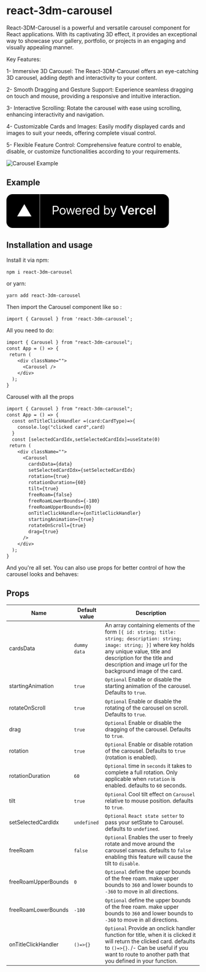 # react-3dm-carousel

React-3DM-Carousel is a powerful and versatile carousel component for React applications. With its captivating 3D effect, it provides an exceptional way to showcase your gallery, portfolio, or projects in an engaging and visually appealing manner.

Key Features:

1- Immersive 3D Carousel:
The React-3DM-Carousel offers an eye-catching 3D carousel, adding depth and interactivity to your content.

2- Smooth Dragging and Gesture Support:
Experience seamless dragging on touch and mouse, providing a responsive and intuitive interaction.

3- Interactive Scrolling:
Rotate the carousel with ease using scrolling, enhancing interactivity and navigation.

4- Customizable Cards and Images:
Easily modify displayed cards and images to suit your needs, offering complete visual control.

5- Flexible Feature Control:
Comprehensive feature control to enable, disable, or customize functionalities according to your requirements.


![Carousel Example](https://ucarecdn.com/3a5c0e50-634b-464d-b583-e9b7a29a1e9c/ScreenShot20230706at111426PM.png)


## Example

[![Edit react-3dm-carousel-basic-example](https://raw.githubusercontent.com/abumalick/powered-by-vercel/master/powered-by-vercel.svg)](https://react-3dm-carousel.vercel.app)

## Installation and usage

Install it via npm:

```
npm i react-3dm-carousel
```

or yarn:

```
yarn add react-3dm-carousel
```

Then import the Carousel component like so :

```
import { Carousel } from 'react-3dm-carousel';
```

All you need to do:

```
import { Carousel } from "react-3dm-carousel";
const App = () => {
 return (
    <div className="">
      <Carousel />
    </div>
  );
}

```

Carousel with all the props

```
import { Carousel } from "react-3dm-carousel";
const App = () => {
  const onTitleClickHandler =(card:CardType)=>{
    console.log("clicked card",card)
  }
  const [selectedCardIdx,setSelectedCardIdx]=useState(0)
 return (
    <div className="">
      <Carousel
        cardsData={data}
        setSelectedCardIdx={setSelectedCardIdx}
        rotation={true}
        rotationDuration={60}
        tilt={true}
        freeRoam={false}
        freeRoamLowerBounds={-180}
        freeRoamUpperBounds={0}
        onTitleClickHandler={onTitleClickHandler}
        startingAnimation={true}
        rotateOnScroll={true}
        drag={true}
      />
    </div>
  );
}

```

And you're all set. You can also use props for better control of how the carousel looks and behaves:

## Props

| Name            | Default value                    | Description                                                                                                                                                                                                                                                                                          |
| --------------- | -------------------------------- | ---------------------------------------------------------------------------------------------------------------------------------------------------------------------------------------------------------------------------------------------------------------------------------------------------- |
| cardsData          | `dummy data `                             | An array containing elements of the form `[{ id: string; title: string; description: string; image: string; }]` where key holds any unique value, title and description for the title and description and image url for the background image of the card. |
| startingAnimation  | `true`  | `Optional` Enable or disable the starting animation of the carousel. Defaults to `true`. |
| rotateOnScroll  | `true`  | `Optional` Enable or disable the rotating of the carousel on scroll. Defaults to `true`. |
| drag  | `true`  | `Optional` Enable or disable the dragging of the carousel. Defaults to `true`. |
| rotation       | `true`| `Optional` Enable or disable rotation of the carousel. Defaults to `true` (rotation is enabled).|
| rotationDuration  | `60`                            | `Optional` time in `seconds` it takes to complete a full rotation. Only applicable when `rotation` is enabled. defaults to `60` seconds.              |
| tilt    | `true`                              | `Optional` Cool tilt effect on `Carousel` relative to mouse position. defaults to `true`.                                                                           |
| setSelectedCardIdx | `undefined` | `Optional` `React state setter` to pass your setState to Carousel. defaults to `undefined`.                                                                                                     |
| freeRoam    | `false`                              | `Optional` Enables the user to freely rotate and move around the carousel canvas. defaults to `false` enabling this feature will cause the tilt to `disable`. |
| freeRoamUpperBounds    | `0`                              | `Optional` define the upper bounds of the free roam. make upper bounds to `360` and lower bounds to `-360` to move in all directions. |
| freeRoamLowerBounds    | `-180`                              | `Optional` define the upper bounds of the free roam. make upper bounds to `360` and lower bounds to `-360` to move in all directions. |
| onTitleClickHandler    | `()=>{}`     | `Optional` Provide an onclick handler function for title, when it is clicked it will return the clicked card. defaults to `()=>{}`. /- Can be useful if you want to route to another path that you defined in your function. |